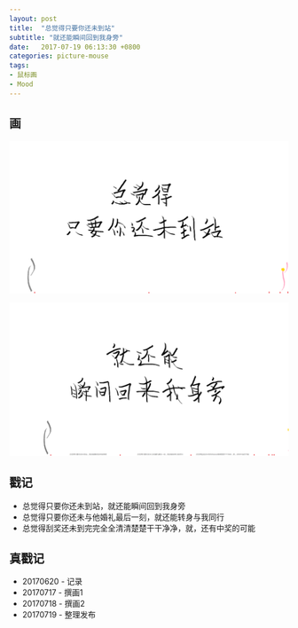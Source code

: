 ```yaml
---
layout: post
title:  "总觉得只要你还未到站"
subtitle: "就还能瞬间回到我身旁"
date:   2017-07-19 06:13:30 +0800
categories: picture-mouse
tags: 
- 鼠标画
- Mood
---
```


## 画

![](/img/post/总觉得只要你还没到站，就能瞬间回来我身边一样.png)

![](/img/post/20170718_就还能瞬间回到我身旁.png)

## 戳记

- 总觉得只要你还未到站，就还能瞬间回到我身旁
- 总觉得只要你还未与他婚礼最后一刻，就还能转身与我同行
- 总觉得刮奖还未到完完全全清清楚楚干干净净，就，还有中奖的可能

## 真戳记

- 20170620 - 记录
- 20170717 - 撰画1
- 20170718 - 撰画2
- 20170719 - 整理发布
